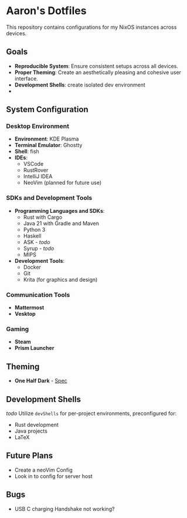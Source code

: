 # Aaron's Dotfiles

This repository contains configurations for my NixOS instances across devices.

## Goals

- **Reproducible System**: Ensure consistent setups across all devices.
- **Proper Theming**: Create an aesthetically pleasing and cohesive user interface.
- **Development Shells**: create isolated dev environment
- 
## System Configuration

### Desktop Environment
- **Environment**: KDE Plasma
- **Terminal Emulator**: Ghostty
- **Shell**: fish
- **IDEs**:
  - VSCode
  - RustRover
  - IntelliJ IDEA
  - NeoVim (planned for future use)

### SDKs and Development Tools
- **Programming Languages and SDKs**:
  - Rust with Cargo
  - Java 21 with Gradle and Maven
  - Python 3
  - Haskell
  - ASK - *todo*
  - Syrup - *todo*
  - MIPS
- **Development Tools**:
  - Docker
  - Git
  - Krita (for graphics and design)

### Communication Tools
- **Mattermost**
- **Vesktop**

### Gaming
- **Steam**
- **Prism Launcher**

## Theming

- **One Half Dark** - [Spec](https://github.com/sonph/onehalf)

## Development Shells

*todo*
Utilize `devShells` for per-project environments, preconfigured for:
- Rust development
- Java projects
- LaTeX

## Future Plans

- Create a neoVim Config
- Look in to config for server host

## Bugs

- USB C charging Handshake not working? 
